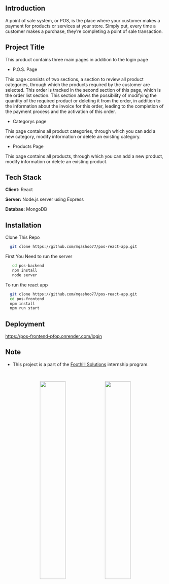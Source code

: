 
## Introduction
A point of sale system, or POS, is the place where your customer makes a payment for products or services at your store. Simply put, every time a customer makes a purchase, they’re completing a point of sale transaction.
## Project Title

This product contains three main pages in addition to the login page

- P.O.S. Page

This page consists of two sections, a section to review all product categories, through which the products required by the customer are selected. This order is tracked in the second section of this page, which is the order list section. This section allows the possibility of modifying the quantity of the required product or deleting it from the order, in addition to the information about the invoice for this order, leading to the completion of the payment process and the activation of this order.

- Categorys page

This page contains all product categories, through which you can add a new category, modify information or delete an existing category.

- Products Page

This page contains all products, through which you can add a new product, modify information or delete an existing product.

## Tech Stack

**Client:** React

**Server:** Node.js server using Express

**Databae:** MongoDB


## Installation

Clone This Repo
```bash
  git clone https://github.com/mqashoo77/pos-react-app.git
```

First You Need to run the server
```bash
   cd pos-backend
   npm install
   node server
```
To run the react app

```bash
  git clone https://github.com/mqashoo77/pos-react-app.git
  cd pos-frontend
  npm install
  npm run start
```

## Deployment

https://pos-frontend-pfop.onrender.com/login
    
## Note
- This project is a part of the [Foothill Solutions](https://www.foothillsolutions.com/) internship program.
<br/>
<p align="center">
    <img src="https://user-images.githubusercontent.com/62269745/174906065-7bb63e14-879a-4740-849c-0821697aeec2.png#gh-light-mode-only" width="40%">
    <img src="https://user-images.githubusercontent.com/62269745/174906068-aad23112-20fe-4ec8-877f-3ee1d9ec0a69.png#gh-dark-mode-only" width="40%">
</p>

